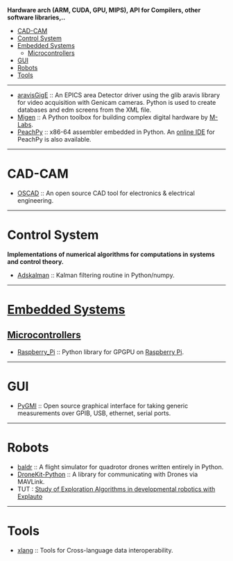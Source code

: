 **Hardware arch (ARM, CUDA, GPU, MIPS), API for Compilers, other software libraries,..**

+ [CAD-CAM](#cad-cam)
+ [Control System](#control-system)
+ [Embedded Systems](#embedded-systems)
   + [Microcontrollers](#microcontrollers)
+ [GUI](#gui)
+ [Robots](#robots)
+ [Tools](#tools)

----

+ [aravisGigE](https://github.com/areaDetector/aravisGigE) :: An EPICS area Detector driver using the glib aravis library for video acquisition with Genicam cameras. Python is used to create databases and edm screens from the XML file.
+ [Migen](https://github.com/m-labs/migen) :: A Python toolbox for building complex digital hardware by [M-Labs](http://m-labs.hk).
+ [PeachPy](https://github.com/Maratyszcza/PeachPy) :: x86-64 assembler embedded in Python. An [online IDE](http://www.peachpy.io) for PeachPy is also available.

----

# CAD-CAM
+ [OSCAD](https://github.com/hardythe1/OSCAD) :: An open source CAD tool for electronics & electrical engineering.

----

# Control System
**Implementations of numerical algorithms for computations in systems and control theory.**

+ [Adskalman](https://github.com/astraw/adskalman) :: Kalman filtering routine in Python/numpy.

----

# [Embedded Systems](https://en.wikipedia.org/wiki/Category:Embedded_systems)

## [Microcontrollers](https://en.wikipedia.org/wiki/Category:Microcontrollers)
+ [Raspberry_Pi](https://github.com/nineties/py-videocore) :: Python library for GPGPU on [Raspberry Pi](https://en.wikipedia.org/wiki/Raspberry_Pi).

----

# GUI
+ [PyGMI](https://github.com/Argonne-National-Laboratory/PyGMI) :: Open source graphical interface for taking generic measurements over GPIB, USB, ethernet, serial ports.

----

# Robots
+ [baldr](https://github.com/motet/baldr) :: A flight simulator for quadrotor drones written entirely in Python. 
+ [DroneKit-Python](https://github.com/dronekit/dronekit-python) :: A library for communicating with Drones via MAVLink.
+ TUT : [Study of Exploration Algorithms in developmental robotics with Explauto](http://nbviewer.jupyter.org/github/sebastien-forestier/ExplorationAlgorithms/blob/master/main.ipynb)

----

# Tools
+ [xlang](https://github.com/darpa-xdata/xlang) :: Tools for Cross-language data interoperability.

